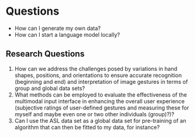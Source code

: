 # Questions 

- How can I generate my own data?
- How can I start a language model locally?

## Research Questions
1. How can we address the challenges posed by variations in hand shapes, positions, and orientations to ensure accurate recognition (beginning and end) and interpretation of image gestures in terms of group and global data sets? 
2.  What methods can be employed to evaluate the effectiveness of the multimodal input interface in enhancing the overall user experience (subjective ratings of user-defined gestures and measuring these for myself and maybe even one or two other individuals (group)?)?  
3. Can I use the ASL data set as a global data set for pre-training of an algorithm that can then be fitted to my data, for instance? 